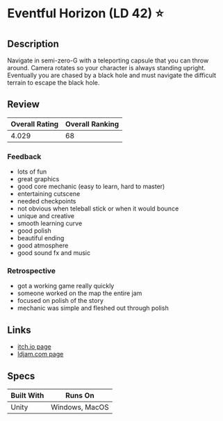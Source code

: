 # Eventful Horizon (LD 42) :star:

## Description

Navigate in semi-zero-G with a teleporting capsule that you can throw around.  Camera rotates so your character is always standing upright.  Eventually you are chased by a black hole and must navigate the difficult terrain to escape the black hole.

## Review

| Overall Rating | Overall Ranking |
| --- | --- |
| 4.029 | 68 |

### Feedback

- lots of fun
- great graphics
- good core mechanic (easy to learn, hard to master)
- entertaining cutscene
- needed checkpoints
- not obvious when teleball stick or when it would bounce
- unique and creative
- smooth learning curve
- good polish
- beautiful ending
- good atmosphere
- good sound fx and music

### Retrospective

- got a working game really quickly
- someone worked on the map the entire jam
- focused on polish of the story
- mechanic was simple and fleshed out through polish

## Links

- [itch.io page](https://bitdecaygames.itch.io/eventful-horizon)
- [ldjam.com page](https://ldjam.com/events/ludum-dare/42/eventful-horizon)

## Specs

| Built With | Runs On |
| --- | --- |
| Unity | Windows, MacOS |

